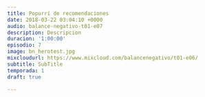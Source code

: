 ```yaml
---
title: Popurrí de recomendaciones
date: 2018-03-22 03:04:10 +0000
audio: balance-negativo-t01-e07
description: Descripcion
duracion: '1:00:00'
episodio: 7
image: bn_herotest.jpg
mixcloudurl: https://www.mixcloud.com/balancenegativo/t01-e06/
subtitle: SubTitle
temporada: 1
draft: true

---
```

